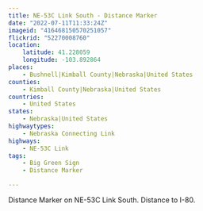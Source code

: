 ```yaml
---
title: NE-53C Link South - Distance Marker
date: "2022-07-11T11:33:24Z"
imageid: "416468150570251057"
flickrid: "52270008760"
location:
    latitude: 41.228059
    longitude: -103.892864
places:
    - Bushnell|Kimball County|Nebraska|United States
counties:
    - Kimball County|Nebraska|United States
countries:
    - United States
states:
    - Nebraska|United States
highwaytypes:
    - Nebraska Connecting Link
highways:
    - NE-53C Link
tags:
    - Big Green Sign
    - Distance Marker

---
```

Distance Marker on NE-53C Link South.  Distance to I-80.